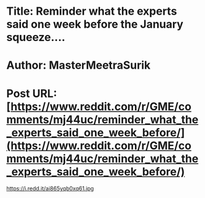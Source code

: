 # Title: Reminder what the experts said one week before the January squeeze....
# Author: MasterMeetraSurik
# Post URL: [https://www.reddit.com/r/GME/comments/mj44uc/reminder_what_the_experts_said_one_week_before/](https://www.reddit.com/r/GME/comments/mj44uc/reminder_what_the_experts_said_one_week_before/)


https://i.redd.it/ai865yqb0xq61.jpg